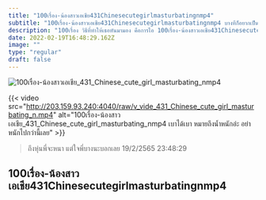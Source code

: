 ```yaml
---
title: "100เรื่อง-น้องสาวเอเชีย431Chinesecutegirlmasturbatingnmp4"
subtitle: "100เรื่อง-น้องสาวเอเชีย431Chinesecutegirlmasturbatingnmp4 บางทีก็อยากเป็นปูไทย จะได้อร่อยถูกใจเด็กไทยทุกคน"
description: "100เรื่อง วิธีที่ทำให้เธอหันมามอง คือการไอ 100เรื่อง-น้องสาวเอเชีย431Chinesecutegirlmasturbatingnmp4 19/2/2565 23:48:29"
date: 2022-02-19T16:48:29.162Z
image: ""
type: "regular"
draft: false
---
```


![100เรื่อง-น้องสาวเอเชีย_431_Chinese_cute_girl_masturbating_nmp4](http://203.159.93.240:4040/raw/v_vide_431_Chinese_cute_girl_masturbating_n.jpg)

{{< video src="http://203.159.93.240:4040/raw/v_vide_431_Chinese_cute_girl_masturbating_n.mp4" alt="100เรื่อง-น้องสาวเอเชีย_431_Chinese_cute_girl_masturbating_nmp4 เบาได้เบา หมายถึงน้ำหนักอ่ะ อย่าหนักไปกว่านี้เลย" >}}


> ถึงหุ่นพี่จะหนา แต่ใจพี่บางนะบอกเลย 19/2/2565 23:48:29

## 100เรื่อง-น้องสาวเอเชีย431Chinesecutegirlmasturbatingnmp4
